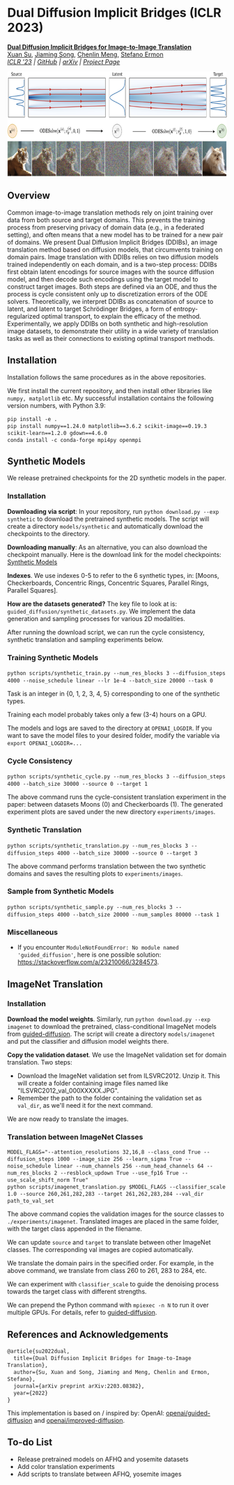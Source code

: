 # Dual Diffusion Implicit Bridges (ICLR 2023)

[**Dual Diffusion Implicit Bridges for Image-to-Image Translation**](https://openreview.net/forum?id=5HLoTvVGDe)<br/>
[Xuan Su](https://github.com/suxuann/ddib),
[Jiaming Song](https://tsong.me/),
[Chenlin Meng](https://cs.stanford.edu/~chenlin/),
[Stefano Ermon](https://cs.stanford.edu/~ermon/)<br/>
_[ICLR '23](https://openreview.net/forum?id=5HLoTvVGDe) |
[GitHub](https://github.com/suxuann/ddib) | [arXiv](https://arxiv.org/abs/2203.08382)
| [Project Page](https://github.com/suxuann/ddib#)_

<img src="assets/figure_1.png" height="240" />


## Overview
Common image-to-image translation methods rely on joint training over data from both source and target domains. This prevents the training process from preserving privacy of domain data (e.g., in a federated setting), and often means that a new model has to be trained for a new pair of domains. We present Dual Diffusion Implicit Bridges (DDIBs), an image translation method based on diffusion models, that circumvents training on domain pairs. Image translation with DDIBs relies on two diffusion models trained independently on each domain, and is a two-step process: DDIBs first obtain latent encodings for source images with the source diffusion model, and then decode such encodings using the target model to construct target images. Both steps are defined via an ODE, and thus the process is cycle consistent only up to discretization errors of the ODE solvers. Theoretically, we interpret DDIBs as concatenation of source to latent, and latent to target Schrödinger Bridges, a form of entropy-regularized optimal transport, to explain the efficacy of the method. Experimentally, we apply DDIBs on both synthetic and high-resolution image datasets, to demonstrate their utility in a wide variety of translation tasks as well as their connections to existing optimal transport methods.

## Installation

Installation follows the same procedures as in the above repositories.

We first install the current repository, and then install other libraries like `numpy, matplotlib` etc. My successful
installation contains the following version numbers, with Python 3.9:

```commandline
pip install -e .
pip install numpy==1.24.0 matplotlib==3.6.2 scikit-image==0.19.3 scikit-learn==1.2.0 gdown==4.6.0
conda install -c conda-forge mpi4py openmpi
```

## Synthetic Models

We release pretrained checkpoints for the 2D synthetic models in the paper.

### Installation
**Downloading via script**: In your repository, run `python download.py --exp synthetic` to download the pretrained synthetic models. The
script will create a directory `models/synthetic` and automatically download the checkpoints to the directory.

**Downloading manually**: As an alternative, you can also download the checkpoint manually. Here is the download link for the model
checkpoints: [Synthetic Models](https://drive.google.com/drive/folders/1YRP6nt96OJUOzEYY6N_Qh5xb3wEVFSjg?usp=sharing)

**Indexes**. We use indexes 0-5 to refer to the 6 synthetic types,
in: [Moons, Checkerboards, Concentric Rings, Concentric Squares, Parallel Rings, Parallel Squares].

**How are the datasets generated?** The key file to look at is: `guided_diffusion/synthetic_datasets.py`. We implement
the data generation and sampling processes for various 2D modalities.

After running the download script, we can run the cycle consistency, synthetic translation and sampling experiments
below.

### Training Synthetic Models

`python scripts/synthetic_train.py --num_res_blocks 3 --diffusion_steps 4000 --noise_schedule linear --lr 1e-4 --batch_size 20000 --task 0`

Task is an integer in {0, 1, 2, 3, 4, 5} corresponding to one of the synthetic types.

Training each model probably takes only a few (3-4) hours on a GPU.

The models and logs are saved to the directory at `OPENAI_LOGDIR`. If you want to save the model files to your desired
folder, modify the variable via `export OPENAI_LOGDIR=...`

### Cycle Consistency

`python scripts/synthetic_cycle.py --num_res_blocks 3 --diffusion_steps 4000 --batch_size 30000 --source 0 --target 1`

The above command runs the cycle-consistent translation experiment in the paper: between datasets Moons (0) and
Checkerboards (1). The generated experiment plots are saved under the new directory `experiments/images`.

### Synthetic Translation

`python scripts/synthetic_translation.py --num_res_blocks 3 --diffusion_steps 4000 --batch_size 30000 --source 0 --target 3`

The above command performs translation between the two synthetic domains and saves the resulting plots
to `experiments/images`.

### Sample from Synthetic Models

`python scripts/synthetic_sample.py --num_res_blocks 3 --diffusion_steps 4000 --batch_size 20000 --num_samples 80000 --task 1`

### Miscellaneous

- If you encounter `ModuleNotFoundError: No module named 'guided_diffusion'`, here is one possible
  solution: https://stackoverflow.com/a/23210066/3284573.

## ImageNet Translation

### Installation

**Download the model weights**. Similarly, run `python download.py --exp imagenet` to download the pretrained,
class-conditional ImageNet models from [guided-diffusion](https://github.com/openai/guided-diffusion). The script will
create a directory `models/imagenet` and put the classifier and diffusion model weights there.

**Copy the validation dataset**. We use the ImageNet validation set for domain translation. Two steps:

- Download the ImageNet validation set from ILSVRC2012. Unzip it. This will create a folder containing image files named
  like "ILSVRC2012_val_000XXXXX.JPG".
- Remember the path to the folder containing the validation set as `val_dir`, as we'll need it for the next command.

We are now ready to translate the images.

### Translation between ImageNet Classes

```commandline
MODEL_FLAGS="--attention_resolutions 32,16,8 --class_cond True --diffusion_steps 1000 --image_size 256 --learn_sigma True --noise_schedule linear --num_channels 256 --num_head_channels 64 --num_res_blocks 2 --resblock_updown True --use_fp16 True --use_scale_shift_norm True"
python scripts/imagenet_translation.py $MODEL_FLAGS --classifier_scale 1.0 --source 260,261,282,283 --target 261,262,283,284 --val_dir path_to_val_set
```

The above command copies the validation images for the source classes to `./experiments/imagenet`. Translated images are
placed in the same folder, with the target class appended in the filename.

We can update `source` and `target` to translate between other ImageNet classes. The corresponding val images are copied
automatically.

We translate the domain pairs in the specified order. For example, in the above command, we translate from class 260 to
261, 283 to 284, etc.

We can experiment with `classifier_scale` to guide the denoising process towards the target class with different
strengths.

We can prepend the Python command with `mpiexec -n N` to run it over multiple GPUs. For details, refer
to [guided-diffusion](https://github.com/openai/guided-diffusion).



## References and Acknowledgements
```
@article{su2022dual,
  title={Dual Diffusion Implicit Bridges for Image-to-Image Translation},
  author={Su, Xuan and Song, Jiaming and Meng, Chenlin and Ermon, Stefano},
  journal={arXiv preprint arXiv:2203.08382},
  year={2022}
}
```
This implementation is based on / inspired by:
OpenAI: [openai/guided-diffusion](https://github.com/openai/guided-diffusion)
and [openai/improved-diffusion](https://github.com/openai/improved-diffusion).

## To-do List

* Release pretrained models on AFHQ and yosemite datasets
* Add color translation experiments
* Add scripts to translate between AFHQ, yosemite images
